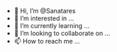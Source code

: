 - 👋 Hi, I’m @Sanatares
- 👀 I’m interested in ...
- 🌱 I’m currently learning ...
- 💞️ I’m looking to collaborate on ...
- 📫 How to reach me ...

<!---
Sanatares/Sanatares is a ✨ special ✨ repository because its `README.md` (this file) appears on your GitHub profile.
You can click the Preview link to take a look at your changes.
--->
